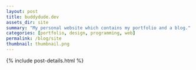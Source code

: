```yaml
---
layout: post
title: buddydude.dev
assets_dir: site
summary: "My personal website which contains my portfolio and a blog."
categories: [portfolio, design, programming, web]
permalink: /blog/site
thumbnail: thumbnail.png
---
```


{% include post-details.html %}
